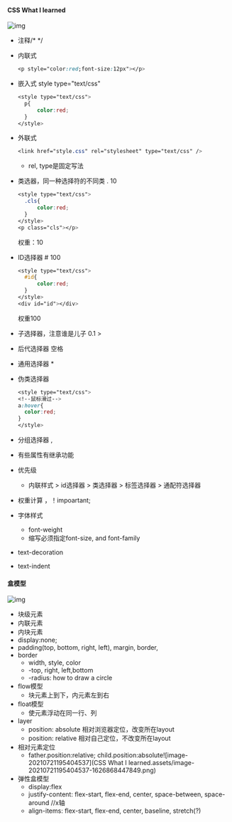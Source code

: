 #### **CSS What I learned**

![img](http://img.mukewang.com/52fde5c30001b0fe03030117.jpg)

- 注释/* */

- 内联式

  ```css
  <p style="color:red;font-size:12px"></p>
  ```

- 嵌入式 style type="text/css"

  ```css
  <style type="text/css">
  	p{
  		color:red;
  	}
  </style>
  ```

- 外联式

  ```css
  <link href="style.css" rel="stylesheet" type="text/css" />
  ```

  - rel, type是固定写法

- 类选器，同一种选择符的不同类 . 10

  ```css
  <style type="text/css">
  	.cls{
  		color:red;
  	}
  </style>
  <p class="cls"></p>
  ```

  权重：10

- ID选择器 # 100

  ```css
  <style type="text/css">
  	#id{
  		color:red;
  	}
  </style>
  <div id="id"></div>
  ```

  权重100

- 子选择器，注意谁是儿子 0.1 >

- 后代选择器 空格

- 通用选择器 *

- 伪类选择器

  ```css
  <style type="text/css">
  <!--鼠标滑过-->
  a:hover{
  	color:red;
  }
  </style>
  ```

- 分组选择器 ,

- 有些属性有继承功能

- 优先级

  - 内联样式 > id选择器 > 类选择器 > 标签选择器 > 通配符选择器

- 权重计算 ，！impoartant;

- 字体样式

  - font-weight
  - 缩写必须指定font-size, and font-family

- text-decoration

- text-indent



#### **盒模型**

![img](http://img.mukewang.com/543b4cae0001b34304300350.jpg)

- 块级元素
- 内联元素
- 内块元素
- display:none;
- padding(top, bottom, right, left), margin, border,
- border
  - width, style, color
  - -top, right, left,bottom
  - -radius: how to  draw a circle
- flow模型
  - 块元素上到下，内元素左到右
- float模型
  - 使元素浮动在同一行、列
- layer
  - position: absolute 相对浏览器定位，改变所在layout
  - position: relative 相对自己定位，不改变所在layout
- 相对元素定位
  - father.position:relative; child.position:absolute![image-20210721195404537](CSS What I learned.assets/image-20210721195404537-1626868447849.png)
- 弹性盒模型
  - display:flex
  - justify-content: flex-start, flex-end, center, space-between, space-around //x轴
  - align-items: flex-start, flex-end, center, baseline, stretch(?)